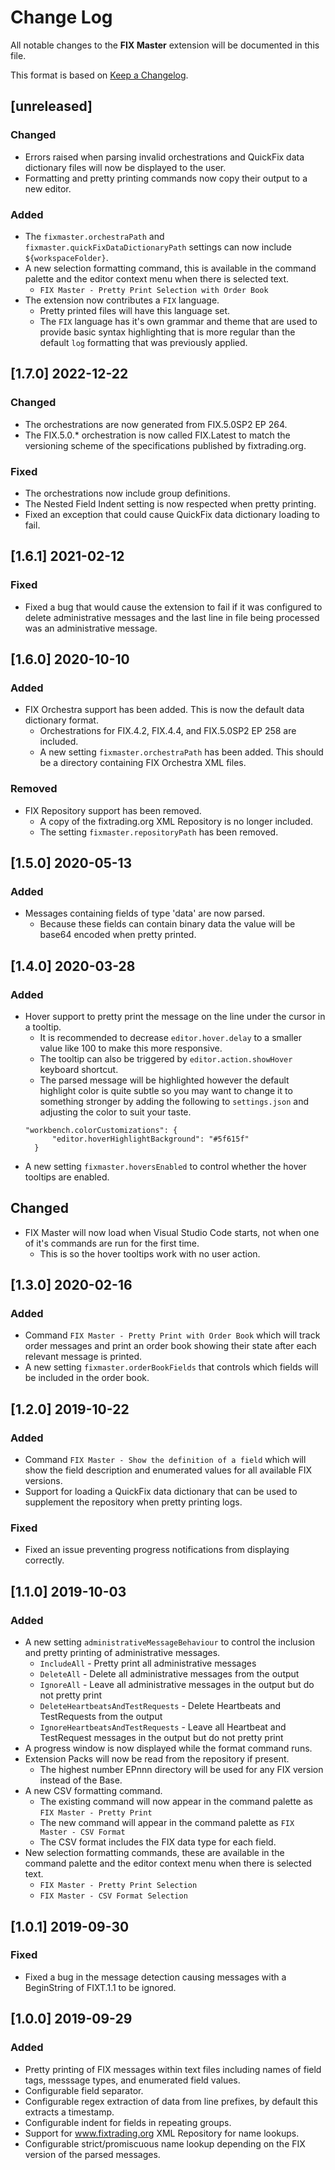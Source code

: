# Change Log

All notable changes to the **FIX Master** extension will be documented in this file.

This format is based on [Keep a Changelog](http://keepachangelog.com/).

## [unreleased]

### Changed

- Errors raised when parsing invalid orchestrations and QuickFix data dictionary files will now be displayed to the user.
- Formatting and pretty printing commands now copy their output to a new editor. 

### Added

- The `fixmaster.orchestraPath` and `fixmaster.quickFixDataDictionaryPath` settings can now include `${workspaceFolder}`.
- A new selection formatting command, this is available in the command palette and the editor context menu when there is selected text.
  - `FIX Master - Pretty Print Selection with Order Book`
- The extension now contributes a `FIX` language.
  - Pretty printed files will have this language set.
  - The `FIX` language has it's own grammar and theme that are used to provide basic syntax highlighting that is more regular than the default `log` formatting that was previously applied.

## [1.7.0] 2022-12-22

### Changed

- The orchestrations are now generated from FIX.5.0SP2 EP 264.
- The FIX.5.0.* orchestration is now called FIX.Latest to match the versioning scheme of the specifications published by fixtrading.org.

### Fixed

- The orchestrations now include group definitions.
- The Nested Field Indent setting is now respected when pretty printing.
- Fixed an exception that could cause QuickFix data dictionary loading to fail.

## [1.6.1] 2021-02-12

### Fixed

- Fixed a bug that would cause the extension to fail if it was configured to delete administrative messages and the last line in file being processed was an administrative message.

## [1.6.0] 2020-10-10

### Added

- FIX Orchestra support has been added. This is now the default data dictionary format.
  - Orchestrations for FIX.4.2, FIX.4.4, and FIX.5.0SP2 EP 258 are included.
  - A new setting `fixmaster.orchestraPath` has been added. This should be a directory containing FIX Orchestra XML files.

### Removed

- FIX Repository support has been removed.
  - A copy of the fixtrading.org XML Repository is no longer included.
  - The setting `fixmaster.repositoryPath` has been removed.

## [1.5.0] 2020-05-13

### Added

- Messages containing fields of type 'data' are now parsed.
  - Because these fields can contain binary data the value will be base64 encoded when pretty printed.

## [1.4.0] 2020-03-28

### Added

- Hover support to pretty print the message on the line under the cursor in a tooltip.
  - It is recommended to decrease `editor.hover.delay` to a smaller value like 100 to make this more responsive.
  - The tooltip can also be triggered by `editor.action.showHover` keyboard shortcut.
  - The parsed message will be highlighted however the default highlight color is quite subtle so you may want to change it to something stronger by adding the following to `settings.json` and adjusting the color to suit your taste.
  ```
  "workbench.colorCustomizations": {
        "editor.hoverHighlightBackground": "#5f615f"
    }
  ```
- A new setting `fixmaster.hoversEnabled` to control whether the hover tooltips are enabled.  

## Changed

- FIX Master will now load when Visual Studio Code starts, not when one of it's commands are run for the first time.
  - This is so the hover tooltips work with no user action.

## [1.3.0] 2020-02-16

### Added

- Command `FIX Master - Pretty Print with Order Book` which will track order messages and print an order book showing their state after each relevant message is printed.
- A new setting `fixmaster.orderBookFields` that controls which fields will be included in the order book.

## [1.2.0] 2019-10-22

### Added

- Command `FIX Master - Show the definition of a field` which will show the field description and enumerated values for all available FIX versions.
- Support for loading a QuickFix data dictionary that can be used to supplement the repository when pretty printing logs.

### Fixed

- Fixed an issue preventing progress notifications from displaying correctly.

## [1.1.0] 2019-10-03

### Added

- A new setting `administrativeMessageBehaviour` to control the inclusion and pretty printing of administrative messages.
  - `IncludeAll` - Pretty print all administrative messages
  - `DeleteAll` - Delete all administrative messages from the output
  - `IgnoreAll` - Leave all administrative messages in the output but do not pretty print
  - `DeleteHeartbeatsAndTestRequests` - Delete Heartbeats and TestRequests from the output
  - `IgnoreHeartbeatsAndTestRequests` - Leave all Heartbeat and TestRequest messages in the output but do not pretty print
- A progress window is now displayed while the format command runs.
- Extension Packs will now be read from the repository if present.
  - The highest number EPnnn directory will be used for any FIX version instead of the Base.
- A new CSV formatting command.
  - The existing command will now appear in the command palette as `FIX Master - Pretty Print`
  - The new command will appear in the command palette as `FIX Master - CSV Format`
  - The CSV format includes the FIX data type for each field.
- New selection formatting commands, these are available in the command palette and the editor context menu when there is selected text.
  - `FIX Master - Pretty Print Selection`
  - `FIX Master - CSV Format Selection`

## [1.0.1] 2019-09-30

### Fixed

- Fixed a bug in the message detection causing messages with a BeginString of FIXT.1.1 to be ignored.

## [1.0.0] 2019-09-29

### Added

- Pretty printing of FIX messages within text files including names of field tags, messsage types, and enumerated field values.
- Configurable field separator.
- Configurable regex extraction of data from line prefixes, by default this extracts a timestamp.
- Configurable indent for fields in repeating groups.
- Support for www.fixtrading.org XML Repository for name lookups.
- Configurable strict/promiscuous name lookup depending on the FIX version of the parsed messages.
